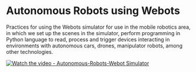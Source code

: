 # Autonomous Robots using Webots

Practices for using the Webots simulator for use in the mobile robotics area, in which we set up the scenes in the simulator, perform programming in Python language to read, process and trigger devices interacting in environments with autonomous cars, drones, manipulator robots, among other technologies.

[![Watch the video - Autonomous-Robots-Webot Simulator ](https://img.youtube.com/vi/T-D1KVIuvjA/maxresdefault.jpg)](https://youtu.be/aexTVPNIOIc)


